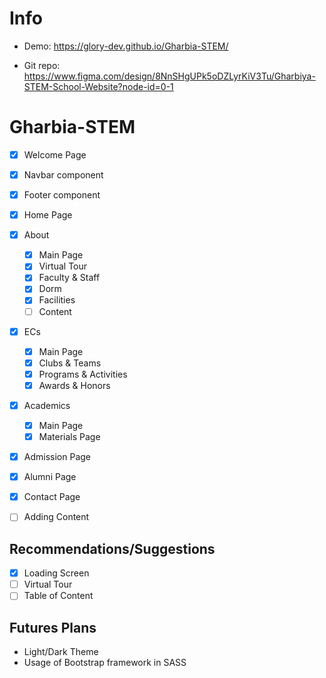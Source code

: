 # Info

- Demo: https://glory-dev.github.io/Gharbia-STEM/

- Git repo: https://www.figma.com/design/8NnSHgUPk5oDZLyrKiV3Tu/Gharbiya-STEM-School-Website?node-id=0-1


# Gharbia-STEM

- [x] Welcome Page
- [x] Navbar component
- [x] Footer component
- [x] Home Page
- [x] About
  - [x] Main Page
  - [x] Virtual Tour
  - [x] Faculty & Staff
  - [x] Dorm
  - [x] Facilities
  - [ ] Content
- [x] ECs
  - [x] Main Page
  - [x] Clubs & Teams
  - [x] Programs & Activities
  - [x] Awards & Honors
- [x] Academics
  - [x] Main Page
  - [x] Materials Page
- [x] Admission Page
- [x] Alumni Page
- [x] Contact Page

- [ ] Adding Content

## Recommendations/Suggestions

- [x] Loading Screen
- [ ] Virtual Tour
- [ ] Table of Content

## Futures Plans

- Light/Dark Theme
- Usage of Bootstrap framework in SASS
